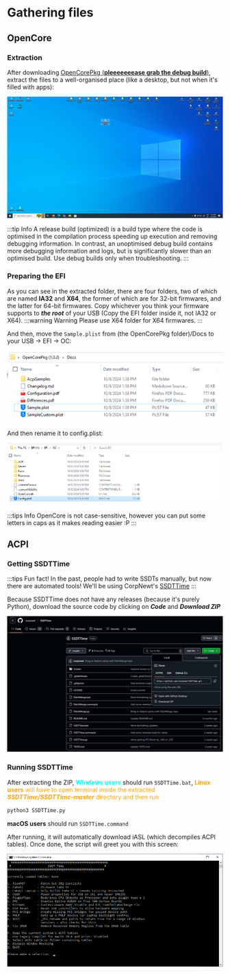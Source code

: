 # Gathering files

## OpenCore

### Extraction

After downloading [OpenCorePkg (**pleeeeeeease grab the debug build**)](https://github.com/acidanthera/OpenCorePkg/releases), extract the files to a well-organised place (like a desktop, but not when it's filled with apps):

![](../../images/AMD/AMD-Gathering-Files/PutInDesktop.png)

:::tip Info
A release build (optimized) is a build type where the code is optimised in the compilation process speeding up execution and removing debugging information. In contrast, an unoptimised debug build contains more debugging information and logs, but is significantly slower than an optimised build. Use debug builds only when troubleshooting.
:::

### Preparing the EFI

As you can see in the extracted folder, there are four folders, two of which are named **IA32** and **X64**, the former of which are for 32-bit firmwares, and the latter for 64-bit firmwares. Copy whichever you think your firmware supports to ***the root*** of your USB (Copy the EFI folder inside it, not IA32 or X64).
:::warning Warning
Please use X64 folder for X64 firmwares.
:::

And then, move the `Sample.plist` from (the OpenCorePkg folder)/Docs to your USB -> EFI -> OC:

![](../../images/AMD/AMD-Gathering-Files/grabthesampledotplist.png)

And then rename it to config.plist:

![](../../images/AMD/AMD-Gathering-Files/copyandrenameconfig.png)

:::tips Info
OpenCore is not case-sensitive, however you can put some letters in caps as it makes reading easier :P
:::

## ACPI

### Getting SSDTTime

:::tips Fun fact!
In the past, people had to write SSDTs manually, but now there are automated tools! We'll be using CorpNewt's [SSDTTime](https://github.com/corpnewt/SSDTTime)
:::

Because SSDTTime does not have any releases (because it's purely Python), download the source code by clicking on ***Code*** and ***Download ZIP***

![](../../images/AMD/AMD-Gathering-Files/SSDTTime-Download.png)

### Running SSDTTime

After extracting the ZIP, <span style="color:cyan">**Windows users**</span> should run `SSDTTime.bat`, <span style="color:orange">**Linux users** will have to open terminal inside the extracted ***SSDTTime/SSDTTime-master*** directory and then run 
```sh
python3 SSDTTime.py
```

**macOS users** should run `SSDTTime.command`

After running, it will automatically download iASL (which decompiles ACPI tables). Once done, the script will greet you with this screen:

![](../../images/AMD/AMD-Gathering-Files/ssdttime-menu.png)